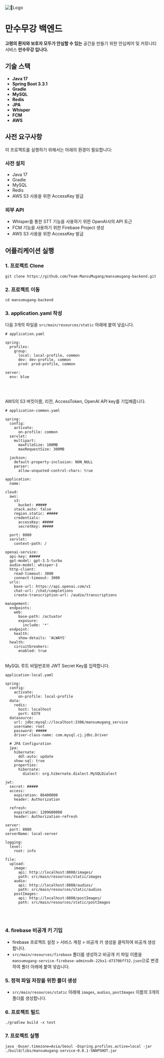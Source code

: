 ![Logo](https://github.com/user-attachments/assets/c6071a1f-6765-49b6-b293-3980e298e25b)
# 만수무강 백엔드

__고령의 환자와 보호자 모두가 안심할 수 있는__ 공간을 만들기 위한 안심케어 및 커뮤니티 서비스 __만수무강 입니다.__

## 기술 스택
- __Java 17__
- __Spring Boot 3.3.1__
- __Gradle__
- __MySQL__
- __Redis__
- __JPA__
- __Whisper__
- __FCM__
- __AWS__

## 사전 요구사항
이 프로젝트를 실행하기 위해서는 아래의 환경이 필요합니다:

### 사전 설치
- Java 17
- Gradle
- MySQL
- Redis
- AWS S3 사용을 위한 AccessKey 발급

### 외부 API
- Whisper를 통한 STT 기능을 사용하기 위한 OpenAI사의 API 토근
- FCM 기능을 사용하기 위한 Firebase Project 생성
- AWS S3 사용을 위한 AccessKey 발급

## 어플리케이션 실행
### 1. 프로젝트 Clone
```
git clone https://github.com/Team-MansuMugang/mansumugang-backend.git
```

### 2. 프로젝트 이동
```
cd mansumugang-backend
```

### 3. application.yaml 작성

다음 3개의 파일을 `src/main/resources/static` 아래에 붙여 넣습니다.
```
# application.yaml

spring:
  profiles:
    group:
      local: local-profile, common
      dev: dev-profile, common
      prod: prod-profile, common

server:
  env: blue
```

</br>
</br>

AWS의 S3 버킷이름, 리전, AccessToken, OpenAI API key를 기입해줍니다.
```
# application-common.yaml

spring:
  config:
    activate:
      on-profile: common
  servlet:
    multipart:
      maxFileSize: 100MB
      maxRequestSize: 300MB

  jackson:
    default-property-inclusion: NON_NULL
    parser:
      allow-unquoted-control-chars: true

application:
  name:

cloud:
  aws:
    s3:
      bucket: #####
    stack.auto: false
    region.static: #####
    credentials:
      accessKey: #####
      secretKey: #####

  port: 8080
  servlet:
    context-path: /

openai-service:
  api-key: #####
  gpt-model: gpt-3.5-turbo
  audio-model: whisper-1
  http-client:
    read-timeout: 3000
    connect-timeout: 3000
  urls:
    base-url: https://api.openai.com/v1
    chat-url: /chat/completions
    create-transcription-url: /audio/transcriptions

management:
  endpoints:
    web:
      base-path: /actuator
      exposure:
        include: '*'
  endpoint:
    health:
      show-details: 'ALWAYS'
  health:
    circuitbreakers:
      enabled: true
```

</br>
MySQL 루트 비밀번호와 JWT Secret Key를 입력합니다.

```
application-local.yaml

spring:
  config:
    activate:
      on-profile: local-profile
  data:
    redis:
      host: localhost
      port: 6379
  datasource:
    url: jdbc:mysql://localhost:3306/mansumugang_service
    username: root
    password: #####
    driver-class-name: com.mysql.cj.jdbc.Driver

  # JPA Configuration
  jpa:
    hibernate:
      ddl-auto: update
    show-sql: true
    properties:
      hibernate:
        dialect: org.hibernate.dialect.MySQLDialect

jwt:
  secret: #####
  access:
    expiration: 86400000
    header: Authorization

  refresh:
    expiration: 1209600000
    header: Authorization-refresh

server:
  port: 8080
serverName: local-server

logging:
  level:
    root: info

file:
  upload:
    image:
      api: http://localhost:8080/images/
      path: src/main/resources/static/images
    audio:
      api: http://localhost:8080/audios/
      path: src/main/resources/static/audios
    postImages:
      api: http://localhost:8080/postImages/
      path: src/main/resources/static/postImages
```

</br>
</br>

### 4. firebase 비공개 키 기입

- firebase 프로젝트 설정 > 서비스 계정 > 비공개 키 생성을 클릭하여 비공개 생성합니다.
- `src/main/resources/firebase` 폴더를 생성하고 비공개 키 파일 이름을 `mansumugang-service-firebase-adminsdk-22kx1-d73706ff32.json`으로 변경하여 폴더 아래에 붙여 넣습니다.

### 5. 정적 파일 저장을 위한 폴더 생성
- `src/main/resources/static` 아래에 `images`, `audios`, `postImages` 이름의 3개의 폴더를 생성합니다.

### 6. 프로젝트 빌드
```
./gradlew build -x test
```

### 7. 프로젝트 실행
```
java -Duser.timezone=Asia/Seoul -Dspring.profiles.active=local -jar ./build/libs/mansumugang-service-0.0.1-SNAPSHOT.jar
```

